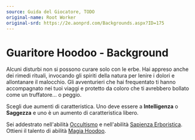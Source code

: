 ```yaml
---
source: Guida del Giocatore, TODO
original-name: Root Worker
original-srd: https://2e.aonprd.com/Backgrounds.aspx?ID=175
---
```


# Guaritore Hoodoo - Background

Alcuni disturbi non si possono curare solo con le erbe. Hai appreso anche dei
rimedi rituali, invocando gli spiriti della natura per lenire i dolori e
allontanare il malocchio. Gli avventurieri che hai frequentato ti hanno
accompagnato nei tuoi viaggi e protetto da coloro che ti avrebbero bollato come
un truffatore... o peggio.

Scegli due aumenti di caratteristica. Uno deve essere a **Intelligenza** o
**Saggezza** e uno è un aumento di caratteristica libero.

Sei addestrato nell'abilità [Occultismo](/abilita/occultismo) e nell'abilità
[Sapienza Erboristica](/abilita/sapienza). Ottieni il talento di abilità
[Magia Hoodoo](/talenti/generici/magia-hoodoo).
